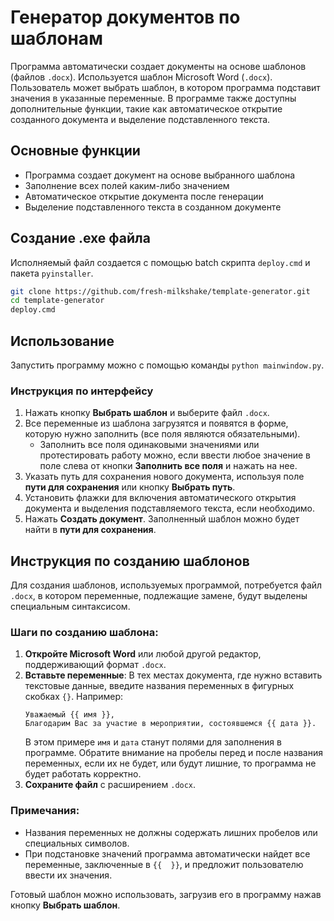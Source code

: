 # Генератор документов по шаблонам

Программа автоматически создает документы на основе шаблонов (файлов `.docx`). 
Используется шаблон Microsoft Word (`.docx`). Пользователь может выбрать шаблон, в котором программа подставит значения в указанные переменные. В программе также доступны дополнительные функции, такие как автоматическое открытие созданного документа и выделение подставленного текста.

## Основные функции

- Программа создает документ на основе выбранного шаблона
- Заполнение всех полей каким-либо значением
- Автоматическое открытие документа после генерации
- Выделение подставленного текста в созданном документе

## Создание .exe файла

Исполняемый файл создается с помощью batch скрипта `deploy.cmd` и пакета `pyinstaller`.

```bash
git clone https://github.com/fresh-milkshake/template-generator.git
cd template-generator
deploy.cmd
```

## Использование

Запустить программу можно с помощью команды `python mainwindow.py`.

### Инструкция по интерфейсу

1. Нажать кнопку **Выбрать шаблон** и выберите файл `.docx`.
2. Все переменные из шаблона загрузятся и появятся в форме, которую нужно заполнить (все поля являются обязательными).
   - Заполнить все поля одинаковыми значениями или протестировать работу можно, если ввести любое значение в поле слева от кнопки **Заполнить все поля** и нажать на нее.
3. Указать путь для сохранения нового документа, используя поле **пути для сохранения** или кнопку **Выбрать путь**.
4. Установить флажки для включения автоматического открытия документа и выделения подставляемого текста, если необходимо.
5. Нажать **Создать документ**. Заполненный шаблон можно будет найти в **пути для сохранения**.

## Инструкция по созданию шаблонов

Для создания шаблонов, используемых программой, потребуется файл `.docx`, в котором переменные, подлежащие замене, будут выделены специальным синтаксисом.

### Шаги по созданию шаблона:

1. **Откройте Microsoft Word** или любой другой редактор, поддерживающий формат `.docx`.
2. **Вставьте переменные**: В тех местах документа, где нужно вставить текстовые данные, введите названия переменных в фигурных скобках `{}`. Например:
    ```plaintext
    Уважаемый {{ имя }},
    Благодарим Вас за участие в мероприятии, состоявшемся {{ дата }}.
    ```
    В этом примере `имя` и `дата` станут полями для заполнения в программе. Обратите внимание на пробелы перед и после названия переменных, если их не будет, или будут лишние, то программа не будет работать корректно.
3. **Сохраните файл** с расширением `.docx`.

### Примечания:

- Названия переменных не должны содержать лишних пробелов или специальных символов.
- При подстановке значений программа автоматически найдет все переменные, заключенные в `{{  }}`, и предложит пользователю ввести их значения.

Готовый шаблон можно использовать, загрузив его в программу нажав кнопку **Выбрать шаблон**.
